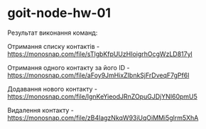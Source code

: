 # goit-node-hw-01

Результат виконання команд:

Отримання списку контактів - https://monosnap.com/file/sTlgbKfpUUzHIoigrhOcgWzLD817yl

Отримання одного контакту за його ID - https://monosnap.com/file/aFoy9JmHixZIbnkSjFrDveqF7gPf6l

Додавання нового контакту - https://monosnap.com/file/lgnKeYieodJRnZOpuGJDjYNI60pmU5

Видалення контакту - https://monosnap.com/file/zB4lagzNkqW93iUqOiMMi5glrm5XhA